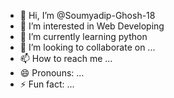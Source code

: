 - 👋 Hi, I’m @Soumyadip-Ghosh-18
- 👀 I’m interested in Web Developing
- 🌱 I’m currently learning python
- 💞️ I’m looking to collaborate on ...
- 📫 How to reach me ...
- 😄 Pronouns: ...
- ⚡ Fun fact: ...

<!---
Soumyadip-Ghosh-18/Soumyadip-Ghosh-18 is a ✨ special ✨ repository because its `README.md` (this file) appears on your GitHub profile.
You can click the Preview link to take a look at your changes.
--->
